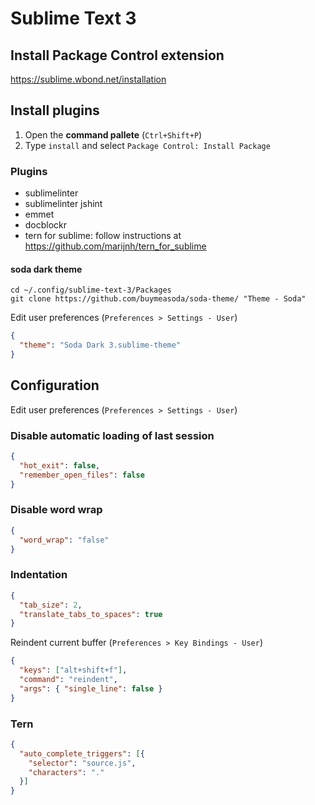 Sublime Text 3
==============

Install Package Control extension
---------------------------------

https://sublime.wbond.net/installation

Install plugins
---------------

1.  Open the **command pallete** (`Ctrl+Shift+P`)
2.  Type `install` and select `Package Control: Install Package`

### Plugins

*   sublimelinter
*   sublimelinter jshint
*   emmet
*   docblockr
*   tern for sublime: follow instructions at https://github.com/marijnh/tern_for_sublime

#### soda dark theme

    cd ~/.config/sublime-text-3/Packages
    git clone https://github.com/buymeasoda/soda-theme/ "Theme - Soda"

Edit user preferences (`Preferences > Settings - User`)

```json
{
  "theme": "Soda Dark 3.sublime-theme"
}
```

Configuration
-------------

Edit user preferences (`Preferences > Settings - User`)

### Disable automatic loading of last session

```json
{
  "hot_exit": false,
  "remember_open_files": false
}
```

### Disable word wrap

```json
{
  "word_wrap": "false"
}
```

### Indentation

```json
{
  "tab_size": 2,
  "translate_tabs_to_spaces": true
}
```

Reindent current buffer (`Preferences > Key Bindings - User`)

```json
{
  "keys": ["alt+shift+f"],
  "command": "reindent",
  "args": { "single_line": false }
}
```

### Tern

```json
{
  "auto_complete_triggers": [{
    "selector": "source.js",
    "characters": "."
  }]
}
```
